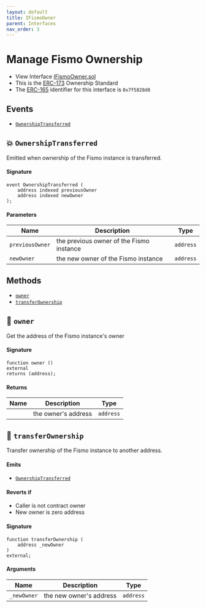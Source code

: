 ```yaml
---
layout: default
title: IFismoOwner
parent: Interfaces
nav_order: 3
---
```

# Manage Fismo Ownership
* View Interface [IFismoOwner.sol](https://github.com/cliffhall/Fismo/blob/main/contracts/interfaces/IFismoOwner.sol)
* This is the [ERC-173](https://eips.ethereum.org/EIPS/eip-173) Ownership Standard
* The [ERC-165](https://eips.ethereum.org/EIPS/eip-165) identifier for this interface is `0x7f5828d0`

## Events
* [`OwnershipTransferred`](#-ownershiptransferred)

## 💥 `OwnershipTransferred`
Emitted when ownership of the Fismo instance is transferred.

#### Signature
```solidity
event OwnershipTransferred (
    address indexed previousOwner
    address indexed newOwner
);
```
#### Parameters

| Name         | Description                              | Type    |
|--------------|------------------------------------------|---------|
| `previousOwner`    | the previous owner of the Fismo instance | `address` |
| `newOwner`    | the new owner of the Fismo instance      | `address` |

## Methods
* [`owner`](#owner)
* [`transferOwnership`](#transferownership)

## 🦠 `owner`
Get the address of the Fismo instance's owner

#### Signature
```solidity
function owner () 
external
returns (address);
```

#### Returns

| Name          | Description                   | Type    |
|---------------|-------------------------------|---------|
|       | the owner's address  | `address` |

## 🦠 `transferOwnership`
Transfer ownership of the Fismo instance to another address.

#### Emits
- [`OwnershipTransferred`](#-ownershiptransferred)

#### Reverts if
- Caller is not contract owner
- New owner is zero address

#### Signature
```solidity
function transferOwnership (
    address _newOwner
) 
external;
```

#### Arguments

| Name       | Description                    | Type    |
|------------|--------------------------------|---------|
| `_newOwner`  | the new owner's address  | `address` |